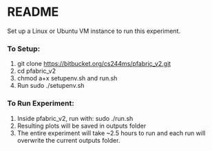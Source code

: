 # README #

Set up a Linux or Ubuntu VM instance to run this experiment.

### To Setup: ###

1. git clone https://bitbucket.org/cs244ms/pfabric_v2.git
2. cd pfabric_v2
3. chmod a+x setupenv.sh and run.sh
4. Run sudo ./setupenv.sh

### To Run Experiment: ###

1. Inside pfabric_v2, run with: sudo ./run.sh
2. Resulting plots will be saved in outputs folder
3. The entire experiment will take ~2.5 hours to run and each run will overwrite the current outputs folder.